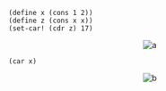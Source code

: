 ```
(define x (cons 1 2))
(define z (cons x x))
(set-car! (cdr z) 17)
```
<p align="center">
  <img src="https://github.com/Perry961002/Learning-notes-of-SICP/blob/master/Chap3/exercise/exe3.20-cons/a.jpg" alt="a"/>
</p>

```
(car x)
```
<p align="center">
  <img src="https://github.com/Perry961002/Learning-notes-of-SICP/blob/master/Chap3/exercise/exe3.20-cons/b.jpg" alt="b"/>
</p>